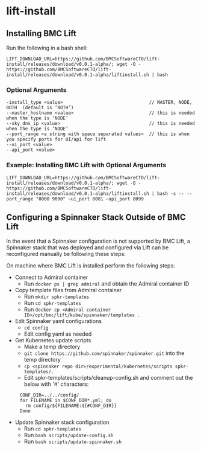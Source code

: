# lift-install

## Installing BMC Lift

Run the following in a bash shell:

`LIFT_DOWNLOAD_URL=https://github.com/BMCSoftwareCTO/lift-install/releases/download/v0.0.1-alpha/; wget -O - https://github.com/BMCSoftwareCTO/lift-install/releases/download/v0.0.1-alpha/liftinstall.sh | bash`

### Optional Arguments

```
-install_type <value>                                // MASTER, NODE, BOTH  (default is ‘BOTH’)
--master_hostname <value>                            // this is needed when the type is ‘NODE’
--sky_dns_ip <value>                                 // this is needed when the type is ‘NODE’
--port_range <a string with space separated values>  // this is when you specify ports for UI/api for lift
--ui_port <value>
--api_port <value>
```
### Example: Installing BMC Lift with Optional Arguments
```LIFT_DOWNLOAD_URL=https://github.com/BMCSoftwareCTO/lift-install/releases/download/v0.0.1-alpha/; wget -O - https://github.com/BMCSoftwareCTO/lift-install/releases/download/v0.0.1-alpha/liftinstall.sh | bash -s -- --port_range "8000 9000" –ui_port 8081 –api_port 8099```

## Configuring a Spinnaker Stack Outside of BMC Lift

In the event that a Spinnaker configuration is not supported by BMC Lift, a Spinnaker stack that was deployed and configured via Lift can be reconfigured manually be following these steps:

On machine where BMC Lift is installed perform the following steps:

* Connect to Admiral container
  * Run `docker ps | grep admiral` and obtain the Admiral container ID
* Copy template files from Admiral container
  * Run `mkdir spkr-templates`
  * Run `cd spkr-templates`
  * Run `docker cp <Admiral container ID>/opt/bmc/lift/kube/spinnaker/templates .`
* Edit Spinnaker yaml configurations
  * `cd config`
  * Edit config yaml as needed
* Get Kubernetes update scripts
  * Make a temp directory
  * `git clone https://github.com/spinnaker/spinnaker.git` into the temp directory
  * `cp <spinnaker repo dir>/experimental/kubernetes/scripts spkr-templates/.`
  * Edit spkr-templates/scripts/cleanup-config.sh and comment out the below with '#' characters:
  
```
     CONF_DIR=../../config/
     for FILENAME in $CONF_DIR*.yml; do
       rm config/${FILENAME:${#CONF_DIR}}
     Done
```
* Update Spinnaker stack configuration
  * Run `cd spkr-templates`
  * Run `bash scripts/update-config.sh`
  * Run `bash scripts/update-spinnaker.sh`
